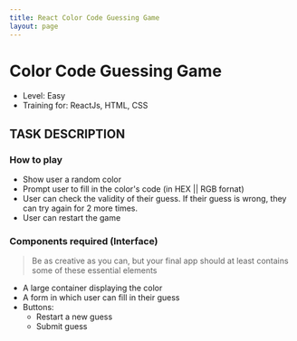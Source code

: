 ```yaml
---
title: React Color Code Guessing Game
layout: page
---
```

# Color Code Guessing Game
- Level: Easy
- Training for: ReactJs, HTML, CSS

## TASK DESCRIPTION
### How to play
- Show user a random color 
- Prompt user to fill in the color's code (in HEX || RGB fornat)
- User can check the validity of their guess. If their guess is wrong, they can try again for 2 more times.
- User can restart the game

### Components required (Interface)
> Be as creative as you can, but your final app should at least contains some of these essential elements

- A large container displaying the color
- A form in which user can fill in their guess
- Buttons:
    - Restart a new guess
    - Submit guess
